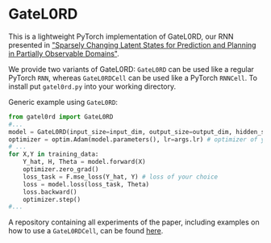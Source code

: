 # GateL0RD
This is a lightweight PyTorch implementation of GateL0RD, our RNN presented in ["Sparsely Changing Latent States for Prediction and Planning in Partially Observable Domains"](https://arxiv.org/abs/2110.15949).


We provide two variants of GateL0RD: `GateL0RD` can be used like a regular PyTorch `RNN`, whereas `GateL0RDCell` can be used like a PyTorch `RNNCell`. To install put ```gatel0rd.py``` into your working directory.

Generic example using `GateL0RD`:
```python
from gatel0rd import GateL0RD
#...
model = GateL0RD(input_size=input_dim, output_size=output_dim, hidden_size=args.latent_dim, reg_lambda=args.lambda)
optimizer = optim.Adam(model.parameters(), lr=args.lr) # optimizer of your choice
# ...
for X,Y in training_data:
    Y_hat, H, Theta = model.forward(X)
    optimizer.zero_grad()
    loss_task = F.mse_loss(Y_hat, Y) # loss of your choice
    loss = model.loss(loss_task, Theta)
    loss.backward()
    optimizer.step()
#...
```
A repository containing all experiments of the paper, including examples on how to use a `GateL0RDCell`, can be found [here](https://github.com/martius-lab/GateL0RD-paper).
